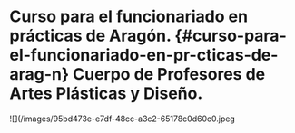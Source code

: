 # Curso para el funcionariado en prácticas de Aragón. {#curso-para-el-funcionariado-en-pr-cticas-de-arag-n} Cuerpo de Profesores de Artes Plásticas y Diseño.

![](/images/95bd473e-e7df-48cc-a3c2-65178c0d60c0.jpeg
